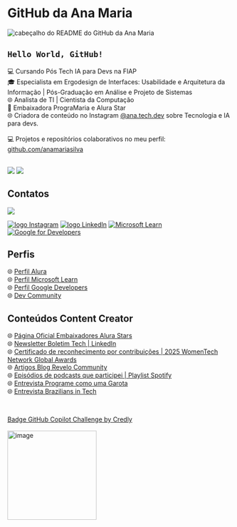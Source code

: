 # GitHub da Ana Maria

![cabeçalho do README do GitHub da Ana Maria](https://www.anamaria.dev.br/github/capa-readme-github.png)

## <code>Hello World, GitHub!</code>

:computer: Cursando Pós Tech IA para Devs na FIAP <br>
:mortar_board: Especialista em Ergodesign de Interfaces: Usabilidade e Arquitetura da Informação | Pós-Graduação em Análise e Projeto de Sistemas <br>
:globe_with_meridians: Analista de TI | Cientista da Computação <br>
:blue_heart: Embaixadora PrograMaria e Alura Star <br>
:globe_with_meridians: Criadora de conteúdo no Instagram <a href="https://www.instagram.com/ana.tech.dev/">@ana.tech.dev</a> sobre Tecnologia e IA para devs. <br>
<br>
:computer: Projetos e repositórios colaborativos no meu perfil: [github.com/anamariasilva](https://github.com/anamariasilva)

<br>
<a href="https://www.anamariasilva.com.br"><img src="https://img.shields.io/static/v1?label=Site&message=www.anamariasilva.com.br&logo=website&logoColor=white&color=blue&style=for-the-badge"/></a> <a href="https://www.anamaria.dev.br"><img src="https://img.shields.io/static/v1?label=Portfolio&message=www.anamaria.dev.br&logo=website&logoColor=white&color=blue&style=for-the-badge"/></a> 


## Contatos

<a href="mailto:contato@anamaria.dev.br"><img src="https://img.shields.io/static/v1?label=E-mail&message=contato@anamaria.dev.br&logo=mail&logoColor=white&color=blue&style=for-the-badge"/></a> <br>

<a href="https://www.instagram.com/ana.tech.dev/"><img alt="logo Instagram" src="https://img.shields.io/badge/Instagram-%23E4405F.svg?style=for-the-badge&logo=Instagram&logoColor=white&color=blue"/></a> 
<a href="https://www.linkedin.com/in/anamariasilva"><img alt="logo LinkedIn" src="https://img.shields.io/badge/Linkedin-%23E4405F.svg?style=for-the-badge&logo=linkedin&logoColor=white&color=blue"/></a> 
<a href="https://docs.microsoft.com/pt-br/users/anamariasilva/">![Microsoft Learn](https://img.shields.io/badge/Microsoft_Learn-258ffa?style=for-the-badge&logo=microsoft&logoColor=white)</a>
<a href="https://g.dev/anamariasilva"><img alt="Google for Developers" src="https://img.shields.io/badge/Google for Developers-%23E4405F.svg?style=for-the-badge&logo=google&logoColor=white&color=blue"/></a> 

## Perfis

:globe_with_meridians: [Perfil Alura](https://cursos.alura.com.br/user/anamariasilva) <br>
:globe_with_meridians: [Perfil Microsoft Learn](https://learn.microsoft.com/pt-br/users/anamariasilva/) <br>
:globe_with_meridians: [Perfil Google Developers](https://g.dev/anamariasilva) <br>
:globe_with_meridians: [Dev Community](https://dev.to/anamaria) 

## Conteúdos Content Creator

:globe_with_meridians: [Página Oficial Embaixadores Alura Stars](https://www.alura.com.br/stars) <br>
:globe_with_meridians: [Newsletter Boletim Tech | LinkedIn](https://www.linkedin.com/pulse/bolha-estourou-como-ingressar-na-carreira-de-dev-em-ackec?trk=news-guest_share-article) <br>
:globe_with_meridians: [Certificado de reconhecimento por contribuições | 2025 WomenTech Network Global Awards](https://www.womentech.net/certificate-nominated/Ana%20Maria/Silva?_se=Y29udGF0b0BhbmFtYXJpYS5kZXYuYnI%3D) <br>
:globe_with_meridians: [Artigos Blog Revelo Community](https://community.revelo.com/author/ana/https://community.revelo.com/author/ana/) <br>
:globe_with_meridians: [Episódios de podcasts que participei | Playlist Spotify](https://open.spotify.com/playlist/2ccnya2Ld9qk74r4rxRxXj) <br>
:globe_with_meridians: [Entrevista Programe como uma Garota](https://programecomoumagarota.com/mulheres-que-inspiram-ana-maria/) <br>
:globe_with_meridians: [Entrevista Brazilians in Tech](https://www.braziliansintech.com/elas)

<br>

[Badge GitHub Copilot Challenge by Credly](https://www.credly.com/badges/5fc99802-4273-453d-bbfb-9f03e4e0d70c)
<br><br>
<img width="200" height="200" alt="image" src="https://github.com/user-attachments/assets/44c0b49f-5574-40fa-9fb1-4140dff52847" />

